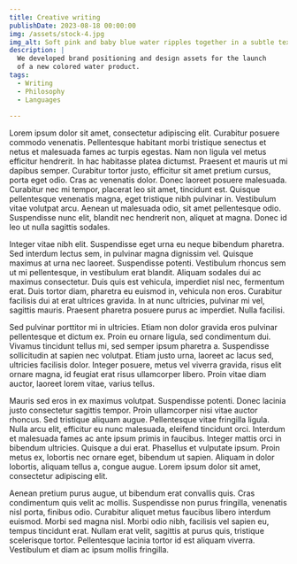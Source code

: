 ```yaml
---
title: Creative writing
publishDate: 2023-08-18 00:00:00
img: /assets/stock-4.jpg
img_alt: Soft pink and baby blue water ripples together in a subtle texture.
description: |
  We developed brand positioning and design assets for the launch
  of a new colored water product.
tags:
  - Writing
  - Philosophy
  - Languages
  
---
```


Lorem ipsum dolor sit amet, consectetur adipiscing elit. Curabitur posuere commodo venenatis. Pellentesque habitant morbi tristique senectus et netus et malesuada fames ac turpis egestas. Nam non ligula vel metus efficitur hendrerit. In hac habitasse platea dictumst. Praesent et mauris ut mi dapibus semper. Curabitur tortor justo, efficitur sit amet pretium cursus, porta eget odio. Cras ac venenatis dolor. Donec laoreet posuere malesuada. Curabitur nec mi tempor, placerat leo sit amet, tincidunt est. Quisque pellentesque venenatis magna, eget tristique nibh pulvinar in. Vestibulum vitae volutpat arcu. Aenean ut malesuada odio, sit amet pellentesque odio. Suspendisse nunc elit, blandit nec hendrerit non, aliquet at magna. Donec id leo ut nulla sagittis sodales.

Integer vitae nibh elit. Suspendisse eget urna eu neque bibendum pharetra. Sed interdum lectus sem, in pulvinar magna dignissim vel. Quisque maximus at urna nec laoreet. Suspendisse potenti. Vestibulum rhoncus sem ut mi pellentesque, in vestibulum erat blandit. Aliquam sodales dui ac maximus consectetur. Duis quis est vehicula, imperdiet nisl nec, fermentum erat. Duis tortor diam, pharetra eu euismod in, vehicula non eros. Curabitur facilisis dui at erat ultrices gravida. In at nunc ultricies, pulvinar mi vel, sagittis mauris. Praesent pharetra posuere purus ac imperdiet. Nulla facilisi.

Sed pulvinar porttitor mi in ultricies. Etiam non dolor gravida eros pulvinar pellentesque et dictum ex. Proin eu ornare ligula, sed condimentum dui. Vivamus tincidunt tellus mi, sed semper ipsum pharetra a. Suspendisse sollicitudin at sapien nec volutpat. Etiam justo urna, laoreet ac lacus sed, ultricies facilisis dolor. Integer posuere, metus vel viverra gravida, risus elit ornare magna, id feugiat erat risus ullamcorper libero. Proin vitae diam auctor, laoreet lorem vitae, varius tellus.

Mauris sed eros in ex maximus volutpat. Suspendisse potenti. Donec lacinia justo consectetur sagittis tempor. Proin ullamcorper nisi vitae auctor rhoncus. Sed tristique aliquam augue. Pellentesque vitae fringilla ligula. Nulla arcu elit, efficitur eu nunc malesuada, eleifend tincidunt orci. Interdum et malesuada fames ac ante ipsum primis in faucibus. Integer mattis orci in bibendum ultricies. Quisque a dui erat. Phasellus et vulputate ipsum. Proin metus ex, lobortis nec ornare eget, bibendum ut sapien. Aliquam in dolor lobortis, aliquam tellus a, congue augue. Lorem ipsum dolor sit amet, consectetur adipiscing elit.

Aenean pretium purus augue, ut bibendum erat convallis quis. Cras condimentum quis velit ac mollis. Suspendisse non purus fringilla, venenatis nisl porta, finibus odio. Curabitur aliquet metus faucibus libero interdum euismod. Morbi sed magna nisl. Morbi odio nibh, facilisis vel sapien eu, tempus tincidunt erat. Nullam erat velit, sagittis at purus quis, tristique scelerisque tortor. Pellentesque lacinia tortor id est aliquam viverra. Vestibulum et diam ac ipsum mollis fringilla.
